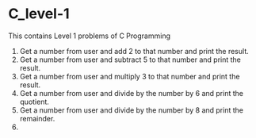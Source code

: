 # C_level-1
This contains Level 1 problems of C Programming
1. Get a number from user and add 2 to that number and print the result.
2. Get a number from user and subtract 5 to that number and print the result.
3. Get a number from user and multiply 3 to that number and print the result.
4. Get a number from user and divide by the number by 6 and print the quotient.
5. Get a number from user and divide by the number by 8 and print the remainder.
6. 
